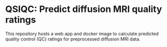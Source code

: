 # QSIQC: Predict diffusion MRI quality ratings

This repository hosts a web app and docker image to calculate predicted quality
control (QC) ratings for preprocessed diffusion MRI data.
